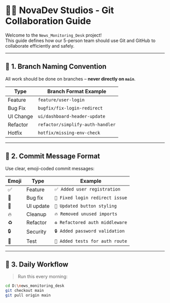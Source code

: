 # 🧑‍💻 NovaDev Studios - Git Collaboration Guide

Welcome to the `News_Monitoring_Desk` project!  
This guide defines how our 5-person team should use Git and GitHub to collaborate efficiently and safely.

---

## 📌 1. Branch Naming Convention

All work should be done on branches – **never directly on `main`**.

| Type       | Branch Format Example              |
|------------|------------------------------------|
| Feature    | `feature/user-login`               |
| Bug Fix    | `bugfix/fix-login-redirect`        |
| UI Change  | `ui/dashboard-header-update`       |
| Refactor   | `refactor/simplify-auth-handler`   |
| Hotfix     | `hotfix/missing-env-check`         |

---

## 🧾 2. Commit Message Format

Use clear, emoji-coded commit messages:

| Emoji | Type        | Example                          |
|-------|-------------|----------------------------------|
| ✅    | Feature      | `✅ Added user registration`      |
| 🐛    | Bug fix      | `🐛 Fixed login redirect issue`    |
| 💄    | UI update    | `💄 Updated button styling`        |
| 🔥    | Cleanup      | `🔥 Removed unused imports`        |
| ♻️    | Refactor     | `♻️ Refactored auth middleware`    |
| 🔒    | Security     | `🔒 Added password validation`     |
| 🧪    | Test         | `🧪 Added tests for auth route`    |

---

## 🔁 3. Daily Workflow

> Run this every morning:

```bash
cd D:\news_monitoring_desk
git checkout main
git pull origin main
